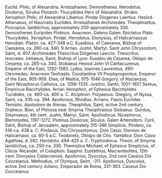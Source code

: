 Euclid.
Philo, of Alexandria.
Aristophanes.
Demosthenes.
Herodotus.
Diodorus, Siculus
Plutarch.
Thucydides
Hero of Alexandria.
Strabo.
Xenophon
Philo, of Alexandria
Libanius.
Pindar
Diogenes Laertius.
Hesiod.
Athenaeus, of Naucratis
Euclides.
Aristophanes
Archimedes.
Theophrastus.
Procopius.
Iamblichus, approximately 250-approximately 330.
Demosthenes
Euripides
Plotinus.
Anacreon.
Galeno
Galen.
Epictetus
Plato.
Thucydides.
Xenophon.
Pindar.
Herodotus.
Dionysius, of Halicarnassus
Herodian.
Platón, ca. 427-348 a.C.
Eusebius, of Caesarea, Bishop of Caesarea, ca. 260-ca. 340.                            9
Arrian.
Justin, Martyr, Saint
John Chrysostom, Saint, d. 407.
Archimedes
Theocritus
Diógenes Laercio.
Theocritus.
Isocrates.
Irenaeus, Saint, Bishop of Lyon.
Eusebio de Cesarea, Obispo de Cesarea, ca. 265-ca. 340.
Stobaeus
Hesiod
John VI Cantacuzenus, Emperor of the East, 1292-1383.
Lydus, Ioannes Laurentius, 490-
Cleomedes.
Anacreon
Teofrasto.
Constantine VII Porphyrogenitus, Emperor of the East, 905-959.
Elias, of Nisibis, 975-1046
Gregory, of Nazianzus, Saint
Nicephorus Callistus, ca. 1256-1335.
Justino, Santo, 100?-165?
Sextus, Empiricus
Bacchylides.
Arrian
Xenophon, of Ephesus
Bacchylides
Tucídides, ca. 460-ca. 400 a. C.
Alciphron.
Polyaenus.
Gregory, of Nyssa, Saint, ca. 335-ca. 394.
Apollonius, Rhodius.
Arriano, Flavio
Euclides
Temistio.
Apolodoro de Atenas.
Theophilus, Saint, active 2nd century.
Orpheus.
Bion, of Phlossa near Smyrna
Theophrastus
Stobaeus.
Quintus, Smyrnaeus, 4th cent.
Justin, Martyr, Saint.
Apollodorus.
Nicephorus, Blemmydes, 1197-1272.
Plotinus
Diodorus, Siculus.
Galen
Artemidoro.
Cyril, Saint, Bishop of Jerusalem, approximately 315-386
Simplicio.
Píndaro, ca. 518-ca. 438 a. C.
Pindarus.
Dio Chrysostomus.
Dión Casio.
Dionisio de Halicarnaso, ca. 60-5 a.C.
Teodoreto, Obispo de Ciro.
Yamblico.
Dion Casio
Agathias, d. 582.
Heródoto, 484-425 a. C.
Tryphiodorus.
Theon, of Smyrna
Iamblichus, ca. 250-ca. 330.
Themistius
Michael, of Ephesus
Simplicius, of Cilicia.
Nicander, of Colophon.
Sappho.
Eustathius, Macrembolites, 12th cent.
Dionysius Cisterciensis.
Apollonius, Dyscolus, 2nd cent
Cassius Dio Cocceianus.
Methodius, of Olympus, Saint, -311.
Apollonius, Dyscolus, active 2nd century
Juliano, Emperador de Roma, 331-363.
Cassius Dio Cocceianus
